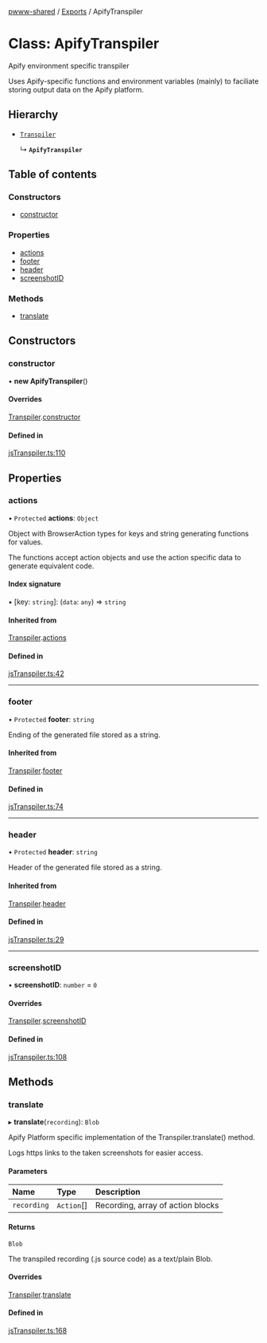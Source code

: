 [pwww-shared](../devdocs.md) / [Exports](../devdocs.md) / ApifyTranspiler

# Class: ApifyTranspiler

Apify environment specific transpiler

Uses Apify-specific functions and environment variables (mainly) to faciliate storing output data on the Apify platform.

## Hierarchy

- [`Transpiler`](Transpiler.md)

  ↳ **`ApifyTranspiler`**

## Table of contents

### Constructors

- [constructor](ApifyTranspiler.md#constructor)

### Properties

- [actions](ApifyTranspiler.md#actions)
- [footer](ApifyTranspiler.md#footer)
- [header](ApifyTranspiler.md#header)
- [screenshotID](ApifyTranspiler.md#screenshotid)

### Methods

- [translate](ApifyTranspiler.md#translate)

## Constructors

### constructor

• **new ApifyTranspiler**()

#### Overrides

[Transpiler](Transpiler.md).[constructor](Transpiler.md#constructor)

#### Defined in

[jsTranspiler.ts:110](https://github.com/barjin/pw-web/blob/3b77b1a/pwww-shared/jsTranspiler.ts#L110)

## Properties

### actions

• `Protected` **actions**: `Object`

Object with BrowserAction types for keys and string generating functions for values.

The functions accept action objects and use the action specific data to generate equivalent code.

#### Index signature

▪ [key: `string`]: (`data`: `any`) => `string`

#### Inherited from

[Transpiler](Transpiler.md).[actions](Transpiler.md#actions)

#### Defined in

[jsTranspiler.ts:42](https://github.com/barjin/pw-web/blob/3b77b1a/pwww-shared/jsTranspiler.ts#L42)

___

### footer

• `Protected` **footer**: `string`

Ending of the generated file stored as a string.

#### Inherited from

[Transpiler](Transpiler.md).[footer](Transpiler.md#footer)

#### Defined in

[jsTranspiler.ts:74](https://github.com/barjin/pw-web/blob/3b77b1a/pwww-shared/jsTranspiler.ts#L74)

___

### header

• `Protected` **header**: `string`

Header of the generated file stored as a string.

#### Inherited from

[Transpiler](Transpiler.md).[header](Transpiler.md#header)

#### Defined in

[jsTranspiler.ts:29](https://github.com/barjin/pw-web/blob/3b77b1a/pwww-shared/jsTranspiler.ts#L29)

___

### screenshotID

• **screenshotID**: `number` = `0`

#### Overrides

[Transpiler](Transpiler.md).[screenshotID](Transpiler.md#screenshotid)

#### Defined in

[jsTranspiler.ts:108](https://github.com/barjin/pw-web/blob/3b77b1a/pwww-shared/jsTranspiler.ts#L108)

## Methods

### translate

▸ **translate**(`recording`): `Blob`

Apify Platform specific implementation of the Transpiler.translate() method.

Logs https links to the taken screenshots for easier access.

#### Parameters

| Name | Type | Description |
| :------ | :------ | :------ |
| `recording` | `Action`[] | Recording, array of action blocks |

#### Returns

`Blob`

The transpiled recording (.js source code) as a text/plain Blob.

#### Overrides

[Transpiler](Transpiler.md).[translate](Transpiler.md#translate)

#### Defined in

[jsTranspiler.ts:168](https://github.com/barjin/pw-web/blob/3b77b1a/pwww-shared/jsTranspiler.ts#L168)
